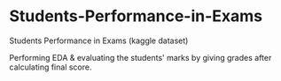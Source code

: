 # Students-Performance-in-Exams

Students Performance in Exams (kaggle dataset)


Performing EDA & evaluating the students' marks by giving grades after calculating final score. 

